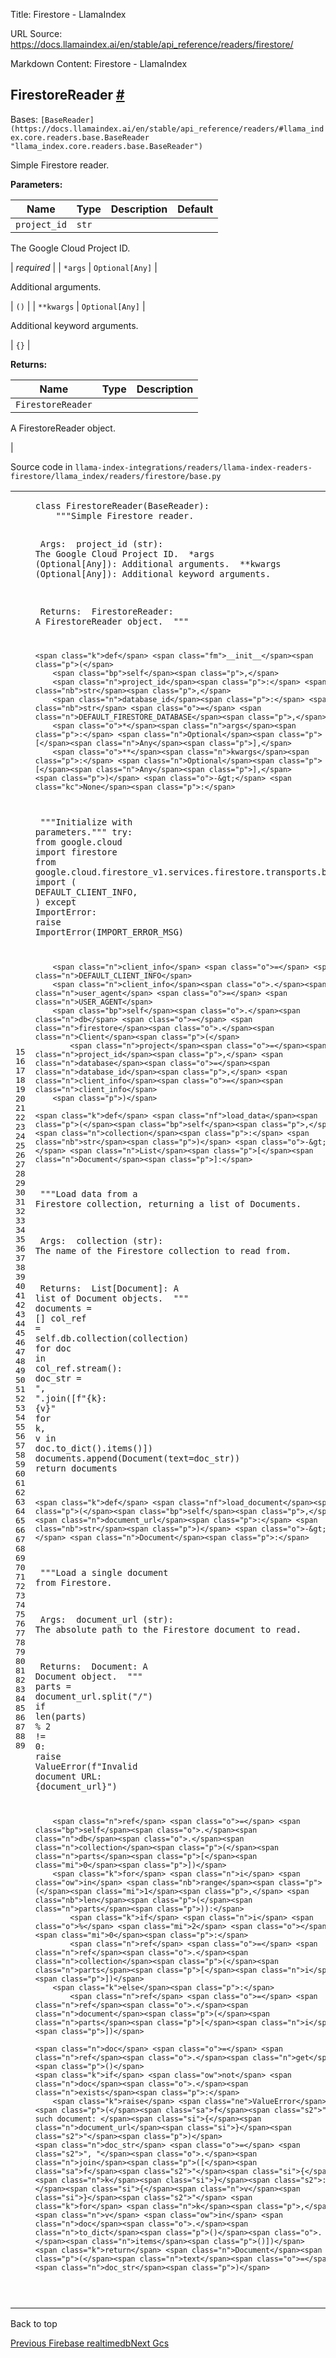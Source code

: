 Title: Firestore - LlamaIndex

URL Source: https://docs.llamaindex.ai/en/stable/api_reference/readers/firestore/

Markdown Content:
Firestore - LlamaIndex


FirestoreReader [#](https://docs.llamaindex.ai/en/stable/api_reference/readers/firestore/#llama_index.readers.firestore.FirestoreReader "Permanent link")
---------------------------------------------------------------------------------------------------------------------------------------------------------

Bases: `[BaseReader](https://docs.llamaindex.ai/en/stable/api_reference/readers/#llama_index.core.readers.base.BaseReader "llama_index.core.readers.base.BaseReader")`

Simple Firestore reader.

**Parameters:**

| Name | Type | Description | Default |
| --- | --- | --- | --- |
| `project_id` | `str` | 
The Google Cloud Project ID.



 | _required_ |
| `*args` | `Optional[Any]` | 

Additional arguments.



 | `()` |
| `**kwargs` | `Optional[Any]` | 

Additional keyword arguments.



 | `{}` |

**Returns:**

| Name | Type | Description |
| --- | --- | --- |
| `FirestoreReader` |  | 
A FirestoreReader object.



 |

Source code in `llama-index-integrations/readers/llama-index-readers-firestore/llama_index/readers/firestore/base.py`

<table class="highlighttable"><tbody><tr><td class="linenos"><div class="linenodiv"><pre><span></span><span class="normal">15</span>
<span class="normal">16</span>
<span class="normal">17</span>
<span class="normal">18</span>
<span class="normal">19</span>
<span class="normal">20</span>
<span class="normal">21</span>
<span class="normal">22</span>
<span class="normal">23</span>
<span class="normal">24</span>
<span class="normal">25</span>
<span class="normal">26</span>
<span class="normal">27</span>
<span class="normal">28</span>
<span class="normal">29</span>
<span class="normal">30</span>
<span class="normal">31</span>
<span class="normal">32</span>
<span class="normal">33</span>
<span class="normal">34</span>
<span class="normal">35</span>
<span class="normal">36</span>
<span class="normal">37</span>
<span class="normal">38</span>
<span class="normal">39</span>
<span class="normal">40</span>
<span class="normal">41</span>
<span class="normal">42</span>
<span class="normal">43</span>
<span class="normal">44</span>
<span class="normal">45</span>
<span class="normal">46</span>
<span class="normal">47</span>
<span class="normal">48</span>
<span class="normal">49</span>
<span class="normal">50</span>
<span class="normal">51</span>
<span class="normal">52</span>
<span class="normal">53</span>
<span class="normal">54</span>
<span class="normal">55</span>
<span class="normal">56</span>
<span class="normal">57</span>
<span class="normal">58</span>
<span class="normal">59</span>
<span class="normal">60</span>
<span class="normal">61</span>
<span class="normal">62</span>
<span class="normal">63</span>
<span class="normal">64</span>
<span class="normal">65</span>
<span class="normal">66</span>
<span class="normal">67</span>
<span class="normal">68</span>
<span class="normal">69</span>
<span class="normal">70</span>
<span class="normal">71</span>
<span class="normal">72</span>
<span class="normal">73</span>
<span class="normal">74</span>
<span class="normal">75</span>
<span class="normal">76</span>
<span class="normal">77</span>
<span class="normal">78</span>
<span class="normal">79</span>
<span class="normal">80</span>
<span class="normal">81</span>
<span class="normal">82</span>
<span class="normal">83</span>
<span class="normal">84</span>
<span class="normal">85</span>
<span class="normal">86</span>
<span class="normal">87</span>
<span class="normal">88</span>
<span class="normal">89</span></pre></div></td><td class="code"><div><pre><span></span><code><span class="k">class</span> <span class="nc">FirestoreReader</span><span class="p">(</span><span class="n">BaseReader</span><span class="p">):</span>
<span class="w">    </span><span class="sd">"""Simple Firestore reader.</span>

<span class="sd">    Args:</span>
<span class="sd">        project_id (str): The Google Cloud Project ID.</span>
<span class="sd">        *args (Optional[Any]): Additional arguments.</span>
<span class="sd">        **kwargs (Optional[Any]): Additional keyword arguments.</span>

<span class="sd">    Returns:</span>
<span class="sd">        FirestoreReader: A FirestoreReader object.</span>
<span class="sd">    """</span>

    <span class="k">def</span> <span class="fm">__init__</span><span class="p">(</span>
        <span class="bp">self</span><span class="p">,</span>
        <span class="n">project_id</span><span class="p">:</span> <span class="nb">str</span><span class="p">,</span>
        <span class="n">database_id</span><span class="p">:</span> <span class="nb">str</span> <span class="o">=</span> <span class="n">DEFAULT_FIRESTORE_DATABASE</span><span class="p">,</span>
        <span class="o">*</span><span class="n">args</span><span class="p">:</span> <span class="n">Optional</span><span class="p">[</span><span class="n">Any</span><span class="p">],</span>
        <span class="o">**</span><span class="n">kwargs</span><span class="p">:</span> <span class="n">Optional</span><span class="p">[</span><span class="n">Any</span><span class="p">],</span>
    <span class="p">)</span> <span class="o">-&gt;</span> <span class="kc">None</span><span class="p">:</span>
<span class="w">        </span><span class="sd">"""Initialize with parameters."""</span>
        <span class="k">try</span><span class="p">:</span>
            <span class="kn">from</span> <span class="nn">google.cloud</span> <span class="kn">import</span> <span class="n">firestore</span>
            <span class="kn">from</span> <span class="nn">google.cloud.firestore_v1.services.firestore.transports.base</span> <span class="kn">import</span> <span class="p">(</span>
                <span class="n">DEFAULT_CLIENT_INFO</span><span class="p">,</span>
            <span class="p">)</span>
        <span class="k">except</span> <span class="ne">ImportError</span><span class="p">:</span>
            <span class="k">raise</span> <span class="ne">ImportError</span><span class="p">(</span><span class="n">IMPORT_ERROR_MSG</span><span class="p">)</span>

        <span class="n">client_info</span> <span class="o">=</span> <span class="n">DEFAULT_CLIENT_INFO</span>
        <span class="n">client_info</span><span class="o">.</span><span class="n">user_agent</span> <span class="o">=</span> <span class="n">USER_AGENT</span>
        <span class="bp">self</span><span class="o">.</span><span class="n">db</span> <span class="o">=</span> <span class="n">firestore</span><span class="o">.</span><span class="n">Client</span><span class="p">(</span>
            <span class="n">project</span><span class="o">=</span><span class="n">project_id</span><span class="p">,</span> <span class="n">database</span><span class="o">=</span><span class="n">database_id</span><span class="p">,</span> <span class="n">client_info</span><span class="o">=</span><span class="n">client_info</span>
        <span class="p">)</span>

    <span class="k">def</span> <span class="nf">load_data</span><span class="p">(</span><span class="bp">self</span><span class="p">,</span> <span class="n">collection</span><span class="p">:</span> <span class="nb">str</span><span class="p">)</span> <span class="o">-&gt;</span> <span class="n">List</span><span class="p">[</span><span class="n">Document</span><span class="p">]:</span>
<span class="w">        </span><span class="sd">"""Load data from a Firestore collection, returning a list of Documents.</span>

<span class="sd">        Args:</span>
<span class="sd">            collection (str): The name of the Firestore collection to read from.</span>

<span class="sd">        Returns:</span>
<span class="sd">            List[Document]: A list of Document objects.</span>
<span class="sd">        """</span>
        <span class="n">documents</span> <span class="o">=</span> <span class="p">[]</span>
        <span class="n">col_ref</span> <span class="o">=</span> <span class="bp">self</span><span class="o">.</span><span class="n">db</span><span class="o">.</span><span class="n">collection</span><span class="p">(</span><span class="n">collection</span><span class="p">)</span>
        <span class="k">for</span> <span class="n">doc</span> <span class="ow">in</span> <span class="n">col_ref</span><span class="o">.</span><span class="n">stream</span><span class="p">():</span>
            <span class="n">doc_str</span> <span class="o">=</span> <span class="s2">", "</span><span class="o">.</span><span class="n">join</span><span class="p">([</span><span class="sa">f</span><span class="s2">"</span><span class="si">{</span><span class="n">k</span><span class="si">}</span><span class="s2">: </span><span class="si">{</span><span class="n">v</span><span class="si">}</span><span class="s2">"</span> <span class="k">for</span> <span class="n">k</span><span class="p">,</span> <span class="n">v</span> <span class="ow">in</span> <span class="n">doc</span><span class="o">.</span><span class="n">to_dict</span><span class="p">()</span><span class="o">.</span><span class="n">items</span><span class="p">()])</span>
            <span class="n">documents</span><span class="o">.</span><span class="n">append</span><span class="p">(</span><span class="n">Document</span><span class="p">(</span><span class="n">text</span><span class="o">=</span><span class="n">doc_str</span><span class="p">))</span>
        <span class="k">return</span> <span class="n">documents</span>

    <span class="k">def</span> <span class="nf">load_document</span><span class="p">(</span><span class="bp">self</span><span class="p">,</span> <span class="n">document_url</span><span class="p">:</span> <span class="nb">str</span><span class="p">)</span> <span class="o">-&gt;</span> <span class="n">Document</span><span class="p">:</span>
<span class="w">        </span><span class="sd">"""Load a single document from Firestore.</span>

<span class="sd">        Args:</span>
<span class="sd">            document_url (str): The absolute path to the Firestore document to read.</span>

<span class="sd">        Returns:</span>
<span class="sd">            Document: A Document object.</span>
<span class="sd">        """</span>
        <span class="n">parts</span> <span class="o">=</span> <span class="n">document_url</span><span class="o">.</span><span class="n">split</span><span class="p">(</span><span class="s2">"/"</span><span class="p">)</span>
        <span class="k">if</span> <span class="nb">len</span><span class="p">(</span><span class="n">parts</span><span class="p">)</span> <span class="o">%</span> <span class="mi">2</span> <span class="o">!=</span> <span class="mi">0</span><span class="p">:</span>
            <span class="k">raise</span> <span class="ne">ValueError</span><span class="p">(</span><span class="sa">f</span><span class="s2">"Invalid document URL: </span><span class="si">{</span><span class="n">document_url</span><span class="si">}</span><span class="s2">"</span><span class="p">)</span>

        <span class="n">ref</span> <span class="o">=</span> <span class="bp">self</span><span class="o">.</span><span class="n">db</span><span class="o">.</span><span class="n">collection</span><span class="p">(</span><span class="n">parts</span><span class="p">[</span><span class="mi">0</span><span class="p">])</span>
        <span class="k">for</span> <span class="n">i</span> <span class="ow">in</span> <span class="nb">range</span><span class="p">(</span><span class="mi">1</span><span class="p">,</span> <span class="nb">len</span><span class="p">(</span><span class="n">parts</span><span class="p">)):</span>
            <span class="k">if</span> <span class="n">i</span> <span class="o">%</span> <span class="mi">2</span> <span class="o"></span> <span class="mi">0</span><span class="p">:</span>
            <span class="n">ref</span> <span class="o">=</span> <span class="n">ref</span><span class="o">.</span><span class="n">collection</span><span class="p">(</span><span class="n">parts</span><span class="p">[</span><span class="n">i</span><span class="p">])</span>
        <span class="k">else</span><span class="p">:</span>
            <span class="n">ref</span> <span class="o">=</span> <span class="n">ref</span><span class="o">.</span><span class="n">document</span><span class="p">(</span><span class="n">parts</span><span class="p">[</span><span class="n">i</span><span class="p">])</span>

    <span class="n">doc</span> <span class="o">=</span> <span class="n">ref</span><span class="o">.</span><span class="n">get</span><span class="p">()</span>
    <span class="k">if</span> <span class="ow">not</span> <span class="n">doc</span><span class="o">.</span><span class="n">exists</span><span class="p">:</span>
        <span class="k">raise</span> <span class="ne">ValueError</span><span class="p">(</span><span class="sa">f</span><span class="s2">"No such document: </span><span class="si">{</span><span class="n">document_url</span><span class="si">}</span><span class="s2">"</span><span class="p">)</span>
    <span class="n">doc_str</span> <span class="o">=</span> <span class="s2">", "</span><span class="o">.</span><span class="n">join</span><span class="p">([</span><span class="sa">f</span><span class="s2">"</span><span class="si">{</span><span class="n">k</span><span class="si">}</span><span class="s2">: </span><span class="si">{</span><span class="n">v</span><span class="si">}</span><span class="s2">"</span> <span class="k">for</span> <span class="n">k</span><span class="p">,</span> <span class="n">v</span> <span class="ow">in</span> <span class="n">doc</span><span class="o">.</span><span class="n">to_dict</span><span class="p">()</span><span class="o">.</span><span class="n">items</span><span class="p">()])</span>
    <span class="k">return</span> <span class="n">Document</span><span class="p">(</span><span class="n">text</span><span class="o">=</span><span class="n">doc_str</span><span class="p">)</span>
</code></pre></div></td></tr></tbody></table>

Back to top

[Previous Firebase realtimedb](https://docs.llamaindex.ai/en/stable/api_reference/readers/firebase_realtimedb/)[Next Gcs](https://docs.llamaindex.ai/en/stable/api_reference/readers/gcs/)
